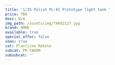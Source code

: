 ```yaml
---
title: '1/35 Polish PL-01 Prototype light tank '
price: TBA
desc: N/A
img_path: /assets/img/TAKO2127.jpg
brand: AMMO
available: true
special_offer: false
soon: true
cat: Plasticne-Makete
subcat: PM-TAKOM
subsubcat: ''
---
```


